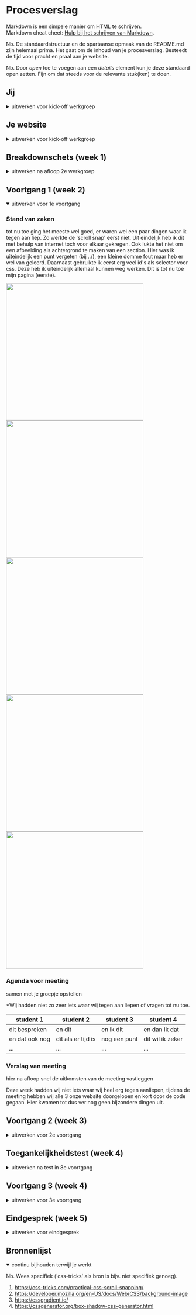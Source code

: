 # Procesverslag
Markdown is een simpele manier om HTML te schrijven.  
Markdown cheat cheet: [Hulp bij het schrijven van Markdown](https://github.com/adam-p/markdown-here/wiki/Markdown-Cheatsheet).

Nb. De standaardstructuur en de spartaanse opmaak van de README.md zijn helemaal prima. Het gaat om de inhoud van je procesverslag. Besteedt de tijd voor pracht en praal aan je website.

Nb. Door *open* toe te voegen aan een *details* element kun je deze standaard open zetten. Fijn om dat steeds voor de relevante stuk(ken) te doen.





## Jij

<details>
<summary>uitwerken voor kick-off werkgroep</summary>

### Auteur:
Thomas van der Linden

#### Je startniveau:
Rood

#### Je focus:
Responsive
 
</details>





## Je website

<details>
<summary>uitwerken voor kick-off werkgroep</summary>

### Je opdracht:
https://www.tesla.com 

#### Screenshot(s) van de eerste pagina (small screen): 
Tesla - landingpage
<img src="img/read/tesla-landingpage.png" width="375px" alt="Landing page met daar op verschillende soorten/typen auto's">

#### Screenshot(s) van de tweede pagina (small screen):
Tesla - cypertruck 
<img src="img/read/tesla-cybertruck" width="375px" alt="pagina met veel foto's, een video en een carousel">
 
</details>



## Breakdownschets (week 1)

<details>
<summary>uitwerken na afloop 2e werkgroep</summary>

### de hele pagina: 
<img src="img/read/breakdown-home.png" width="375px" alt="breakdown van de hele pagina - home">

### dynamisch deel (bijv menu): 
<img src="img/read/breakdown-menu.png" width="375px" alt="breakdown van een dynamisch deel">

### de hele pagina: 
<img src="img/read/breakdown-cyber.png" width="375px" alt="breakdown van de hele pagina - cyber">

</details>





## Voortgang 1 (week 2)

<details open>
<summary>uitwerken voor 1e voortgang</summary>

### Stand van zaken
tot nu toe ging het meeste wel goed, er waren wel een paar dingen waar ik tegen aan liep. Zo werkte de 'scroll snap' eerst niet. Uit eindelijk heb ik dit met behulp van internet toch voor elkaar gekregen. Ook lukte het niet om een afbeelding als achtergrond te maken van een section. Hier was ik uiteindelijk een punt vergeten (bij ../), een kleine domme fout maar heb er wel van geleerd. Daarnaast gebruikte ik eerst erg veel id's als selector voor css. Deze heb ik uiteindelijk allemaal kunnen weg werken. 
Dit is tot nu toe mijn pagina (eerste).

<img src="img/read/1.png" width="375px" alt="">
<img src="img/read/2.png" width="375px" alt="">
<img src="img/read/3.png" width="375px" alt="">
<img src="img/read/4.png" width="375px" alt="">
<img src="img/read/5.png" width="375px" alt="">

### Agenda voor meeting
samen met je groepje opstellen

*Wij hadden niet zo zeer iets waar wij tegen aan liepen of vragen tot nu toe. 

| student 1      | student 2          | student 3    | student 4        |
| ---            | ---                | ---          | ---              |
| dit bespreken  | en dit             | en ik dit    | en dan ik dat    |
| en dat ook nog | dit als er tijd is | nog een punt | dit wil ik zeker |
| ...            | ...                | ...          | ...              |


### Verslag van meeting
hier na afloop snel de uitkomsten van de meeting vastleggen

Deze week hadden wij niet iets waar wij heel erg tegen aanliepen, tijdens de meeting hebben wij alle 3 onze website doorgelopen en kort door de code gegaan. Hier kwamen tot dus ver nog geen bijzondere dingen uit. 

</details>





## Voortgang 2 (week 3)

<details>
<summary>uitwerken voor 2e voortgang</summary>

### Stand van zaken
In week 3 heb ik een grote slag gemaakt, mijn 2e pagina heb ik zo goed als af gemaakt. 


### Agenda voor meeting
Ook hier hadden wij niet een zo zeer een overkoepelend probleem maar allemaal een paar kleine vragen. Ik had bijvoorbeeld een vraag over het gebruik van een div
voor het gebruik van knoppen en het responsive maken hiermee. 

### Verslag van meeting
- Uieindelijk het ik het anders opgelost dan een div. Ik heb gebruik gemaakt van first en nth-of-type.
- Ook bleek dat ik gebruik maakte van een p element in een list item. dit was overbodig. Ook dit heb ik dus aangepast.

</details>





## Toegankelijkheidstest (week 4)

<details>
<summary>uitwerken na test in 8e voortgang</summary>

### Bevindingen
Lijst met je bevindingen die in de test naar voren kwamen:

Screenreader leest geen afbeeldingen voor omdat er geen beschrijving bij staat -> dit ook bij het logo. De gebruiker weet hierdoor niet op welke pagina hij zich bevind. 

Door semantische html goed duidelijk wat de koppen zijn.

Bij de video zit ook geen beschrijving, de gebruiker weet niet waar hij naar luistert of wat hij zou moeten zijn. 

Engelse tekst in Nederlandse screenreader klinkt raar.

De 'carrousel' / scrollsnap werkt goed met de screanreader leest gewoon alles voor op de afbeeldingen na.

Ook wanneer je alleen alle kopjes wilt horen


Aandacht test - ballon: Misschien tekst iets groter.
Bril - suikerziekte: menu knop contrast verbeteren, en de textshadow bij tekst (cybertruck) vervalt.

Bril - blur: extshadow bij tekst (cybertruck) vervalt. 

Bril combined loss: alles normaal te zien.

Schokapparaat: Op hoogste stand kan je helemaal niks XD, op aangegeven stand functioneert mijn website wel anders maar het is te doen. Grotere knoppen zouden handig zijn.

#### Alt tekst
Hier korte omschrijving (met indien nodig een afbeelding)

Een alt tekst toevoegen bij de afbeeldingen (en video), dit heb ik ook gedaan.  

<img src="./img/read/ballon.png" width="375px" alt="">


#### Korte spanningsboog
Hier korte omschrijving (met indien nodig een afbeelding)

Tijdens de aandacht test bleek dat door dat er weinig aandacht bij de website was sommige teksten / onder kopjes niet goed leesbaar waren.
Deze font grotes zouden dus misschien groter kunnen. Dit heb ik nog niet toegepast.

#### Visuele beperking
Hier korte omschrijving (met indien nodig een afbeelding)

<img src="./img/read/bril2.jpeg" width="375px" alt="">
Bij de brillen verschilde het heel erg. Bij de suikerziekte bril was alles zo goed als normaal te lezen. Ook was 
het grappig om te zien dat de tekst shadow verviel bij de eerste p van cybertruck. Dit is niet erg. 


<img src="./img/read/bril1.jpeg" width="375px" alt="">
Bij de blur bril daarentegen kon je helemaal niks lezen. Zelf de achtergrond afbeeldingen kon je amper zien. De font grotes zouden hier dus vele malen groter moeten om het leesbaar 
houden. Voor normale mensen is dit echter veel te groot. Misschien zou een speciale knop hiervoor handig zijn zodat mensen met goede ogen maar ook mensen met heel weinig zicht normaal
gebruik van de site kunnen maken.

#### Spierbeperking

Bij het schok apparaat kan je op de hoogste stand helemaal niks XD, op aangegeven stand functioneert mijn website wel anders maar het is te doen. Het scheelt al dat mijn knoppen erg groot zijn. Maar linkjes in de footer en de knoppen naar en in het hamburgermenu zouden groter kunnen. Deze waren moeilijk te bedienen.

</details>





## Voortgang 3 (week 4)

<details>
<summary>uitwerken voor 3e voortgang</summary>

### Stand van zaken
In week vier heb ik 

### Agenda voor meeting
Wederom hadden wij deze week allemaal andere problemen, dit waren weer kleine vragen.

Ik had (alweer) een vraag over het div gebruik bij de buttons. Ik twijfelde weer. Uieindelijk kreeg ik het advies om 
een attribute selector te gebruiken. Daarnaast had ik een vraag over de header, door de witte achtergrond kon je het 
witte logo niet altijd goed zien. Ik wilde vanaf een bepaald moment een achtergrond toevoegen bij de header. 


### Verslag van meeting
hier na afloop snel de uitkomsten van de meeting vastleggen

- uiteindelijk heb ik 'het div probleem' weer opgelost met het gebruik van first en nth-of-type.
- De header achtergrond bleek veel makkelijker dan verwacht. Doordat de achtergrond afbeelding al zwart was viel het dus niet 
op als je altijd een zwarte gradiën als achtergrond doet. Dit heb ik dus gedaan.

</details>





## Eindgesprek (week 5)

<details>
<summary>uitwerken voor eindgesprek</summary>

### Stand van zaken
De laatste week heb ik erg veel tijd in mijn code gestopt. De basis was goed maar er waren nog wel aardig wat puntjes van aandacht. Zo had ik weinig beschrijving bij mijn code en niet alles was goed geordend. Ik heb ook de beoordelingspunten erbij gepakt en op basis hiervan aanpassingen gedaan in mijn code en dubbel gecheckt of ik overal aan voldeed.

### Screenshot(s)

<img src="./img/read/tesla_home_eind.png" width="375px" alt="">
<img src="./img/read/tesla_cyber_eind.png" width="375px" alt="">
<img src="./img/read/tesla_home_menu.png" width="375px" alt="">
<img src="./img/read/tesla_cyber_menu.png" width="375px" alt="">

</details>





## Bronnenlijst

<details open>
<summary>continu bijhouden terwijl je werkt</summary>

Nb. Wees specifiek ('css-tricks' als bron is bijv. niet specifiek genoeg).

1. https://css-tricks.com/practical-css-scroll-snapping/  
2. https://developer.mozilla.org/en-US/docs/Web/CSS/background-image
3. https://cssgradient.io/
4. https://cssgenerator.org/box-shadow-css-generator.html 

</details>